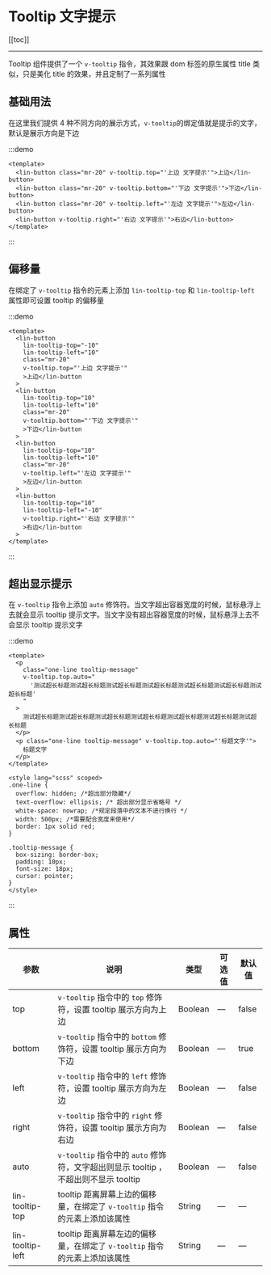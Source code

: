 # Tooltip 文字提示

[[toc]]

---

Tooltip 组件提供了一个 `v-tooltip` 指令，其效果跟 dom 标签的原生属性 title 类似，只是美化 title 的效果，并且定制了一系列属性

## 基础用法

在这里我们提供 4 种不同方向的展示方式，`v-tooltip`的绑定值就是提示的文字，默认是展示方向是下边

:::demo

```vue
<template>
  <lin-button class="mr-20" v-tooltip.top="'上边 文字提示'">上边</lin-button>
  <lin-button class="mr-20" v-tooltip.bottom="'下边 文字提示'">下边</lin-button>
  <lin-button class="mr-20" v-tooltip.left="'左边 文字提示'">左边</lin-button>
  <lin-button v-tooltip.right="'右边 文字提示'">右边</lin-button>
</template>
```

:::

## 偏移量

在绑定了 `v-tooltip` 指令的元素上添加 `lin-tooltip-top` 和 `lin-tooltip-left` 属性即可设置 tooltip 的偏移量

:::demo

```vue
<template>
  <lin-button
    lin-tooltip-top="-10"
    lin-tooltip-left="10"
    class="mr-20"
    v-tooltip.top="'上边 文字提示'"
    >上边</lin-button
  >
  <lin-button
    lin-tooltip-top="10"
    lin-tooltip-left="10"
    class="mr-20"
    v-tooltip.bottom="'下边 文字提示'"
    >下边</lin-button
  >
  <lin-button
    lin-tooltip-top="10"
    lin-tooltip-left="10"
    class="mr-20"
    v-tooltip.left="'左边 文字提示'"
    >左边</lin-button
  >
  <lin-button
    lin-tooltip-top="10"
    lin-tooltip-left="-10"
    v-tooltip.right="'右边 文字提示'"
    >右边</lin-button
  >
</template>
```

:::

## 超出显示提示

在 `v-tooltip` 指令上添加 `auto` 修饰符。当文字超出容器宽度的时候，鼠标悬浮上去就会显示 tooltip 提示文字。当文字没有超出容器宽度的时候，鼠标悬浮上去不会显示 tooltip 提示文字

:::demo

```vue
<template>
  <p
    class="one-line tooltip-message"
    v-tooltip.top.auto="
      '测试超长标题测试超长标题测试超长标题测试超长标题测试超长标题测试超长标题测试超长标题'
    "
  >
    测试超长标题测试超长标题测试超长标题测试超长标题测试超长标题测试超长标题测试超长标题
  </p>
  <p class="one-line tooltip-message" v-tooltip.top.auto="'标题文字'">
    标题文字
  </p>
</template>

<style lang="scss" scoped>
.one-line {
  overflow: hidden; /*超出部分隐藏*/
  text-overflow: ellipsis; /* 超出部分显示省略号 */
  white-space: nowrap; /*规定段落中的文本不进行换行 */
  width: 500px; /*需要配合宽度来使用*/
  border: 1px solid red;
}

.tooltip-message {
  box-sizing: border-box;
  padding: 10px;
  font-size: 18px;
  cursor: pointer;
}
</style>
```

:::

## 属性

| 参数             | 说明                                                                                | 类型    | 可选值 | 默认值 |
| ---------------- | ----------------------------------------------------------------------------------- | ------- | ------ | ------ |
| top              | `v-tooltip` 指令中的 `top` 修饰符，设置 tooltip 展示方向为上边                      | Boolean | —      | false  |
| bottom           | `v-tooltip` 指令中的 `bottom` 修饰符，设置 tooltip 展示方向为下边                   | Boolean | —      | true   |
| left             | `v-tooltip` 指令中的 `left` 修饰符，设置 tooltip 展示方向为左边                     | Boolean | —      | false  |
| right            | `v-tooltip` 指令中的 `right` 修饰符，设置 tooltip 展示方向为右边                    | Boolean | —      | false  |
| auto             | `v-tooltip` 指令中的 `auto` 修饰符，文字超出则显示 tooltip ，不超出则不显示 tooltip | Boolean | —      | false  |
| lin-tooltip-top  | tooltip 距离屏幕上边的偏移量，在绑定了 `v-tooltip` 指令的元素上添加该属性           | String  | —      | —      |
| lin-tooltip-left | tooltip 距离屏幕左边的偏移量，在绑定了 `v-tooltip` 指令的元素上添加该属性           | String  | —      | —      |
